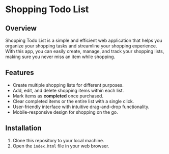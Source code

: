 # Shopping Todo List

## Overview

Shopping Todo List is a simple and efficient web application that helps you organize your shopping tasks and streamline your shopping experience. With this app, you can easily create, manage, and track your shopping lists, making sure you never miss an item while shopping.

## Features

- Create multiple shopping lists for different purposes.
- Add, edit, and delete shopping items within each list.
- Mark items as **completed** once purchased.
- Clear completed items or the entire list with a single click.
- User-friendly interface with intuitive drag-and-drop functionality.
- Mobile-responsive design for shopping on the go.

## Installation

1. Clone this repository to your local machine.
2. Open the `index.html` file in your web browser.


